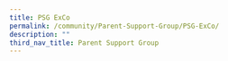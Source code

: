 ```yaml
---
title: PSG ExCo
permalink: /community/Parent-Support-Group/PSG-ExCo/
description: ""
third_nav_title: Parent Support Group
---
```

